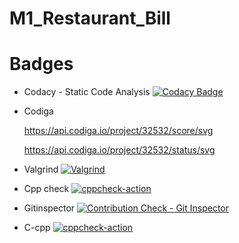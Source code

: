 # M1_Restaurant_Bill








# Badges


* Codacy - Static Code Analysis
  [![Codacy Badge](https://app.codacy.com/project/badge/Grade/e12cfecb193f44c7bb05e8df97e3aeac)](https://www.codacy.com/gh/dineshkumar-t-dk/M1_Restaurant_Bill/dashboard?utm_source=github.com&amp;utm_medium=referral&amp;utm_content=dineshkumar-t-dk/M1_Restaurant_Bill&amp;utm_campaign=Badge_Grade)



* Codiga 


   https://api.codiga.io/project/32532/score/svg 
 
 
 
 
 
     https://api.codiga.io/project/32532/status/svg
     
     
     
 * Valgrind
    [![Valgrind](https://github.com/dineshkumar-t-dk/M1_Restaurant_Bill/actions/workflows/valgrind.yml/badge.svg)](https://github.com/dineshkumar-t-dk/M1_Restaurant_Bill/actions/workflows/valgrind.yml)
    
    
    
 * Cpp check
 [![cppcheck-action](https://github.com/dineshkumar-t-dk/M1_Restaurant_Bill/actions/workflows/c-cpp.yml/badge.svg)](https://github.com/dineshkumar-t-dk/M1_Restaurant_Bill/actions/workflows/c-cpp.yml)
 
 
 * Gitinspector
 [![Contribution Check - Git Inspector](https://github.com/dineshkumar-t-dk/M1_Restaurant_Bill/actions/workflows/gitinspector.yml/badge.svg)](https://github.com/dineshkumar-t-dk/M1_Restaurant_Bill/actions/workflows/gitinspector.yml)
 
 
 * C-cpp
 [![cppcheck-action](https://github.com/dineshkumar-t-dk/M1_Restaurant_Bill/actions/workflows/c-cpp.yml/badge.svg)](https://github.com/dineshkumar-t-dk/M1_Restaurant_Bill/actions/workflows/c-cpp.yml)
